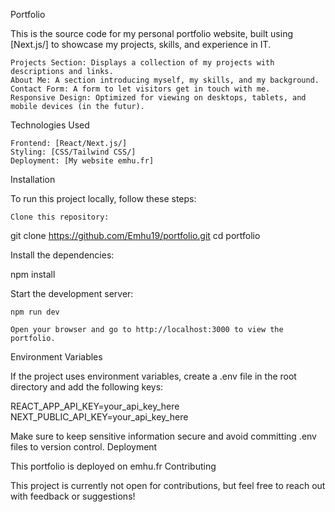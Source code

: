 Portfolio

This is the source code for my personal portfolio website, built using [Next.js/] to showcase my projects, skills, and experience in IT.

    Projects Section: Displays a collection of my projects with descriptions and links.
    About Me: A section introducing myself, my skills, and my background.
    Contact Form: A form to let visitors get in touch with me.
    Responsive Design: Optimized for viewing on desktops, tablets, and mobile devices (in the futur).

Technologies Used

    Frontend: [React/Next.js/]
    Styling: [CSS/Tailwind CSS/]
    Deployment: [My website emhu.fr]

Installation

To run this project locally, follow these steps:

    Clone this repository:

git clone https://github.com/Emhu19/portfolio.git
cd portfolio

Install the dependencies:

npm install

Start the development server:

    npm run dev

    Open your browser and go to http://localhost:3000 to view the portfolio.

Environment Variables

If the project uses environment variables, create a .env file in the root directory and add the following keys:

REACT_APP_API_KEY=your_api_key_here
NEXT_PUBLIC_API_KEY=your_api_key_here

Make sure to keep sensitive information secure and avoid committing .env files to version control.
Deployment

This portfolio is deployed on emhu.fr
Contributing

This project is currently not open for contributions, but feel free to reach out with feedback or suggestions!
